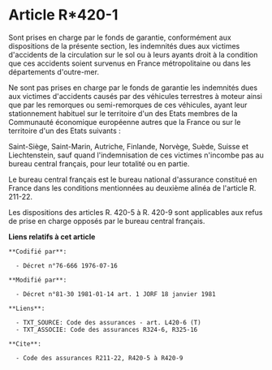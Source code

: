# Article R*420-1

Sont prises en charge par le fonds de garantie, conformément aux dispositions de la présente section, les indemnités dues aux
victimes d'accidents de la circulation sur le sol ou à leurs ayants droit à la condition que ces accidents soient survenus en
France métropolitaine ou dans les départements d'outre-mer.

Ne sont pas prises en charge par le fonds de garantie les indemnités dues aux victimes d'accidents causés par des véhicules
terrestres à moteur ainsi que par les remorques ou semi-remorques de ces véhicules, ayant leur stationnement habituel sur le
territoire d'un des Etats membres de la Communauté économique européenne autres que la France ou sur le territoire d'un des
Etats suivants :

Saint-Siège, Saint-Marin, Autriche, Finlande, Norvège, Suède, Suisse et Liechtenstein, sauf quand l'indemnisation de ces
victimes n'incombe pas au bureau central français, pour leur totalité ou en partie.

Le bureau central français est le bureau national d'assurance constitué en France dans les conditions mentionnées au deuxième
alinéa de l'article R. 211-22.

Les dispositions des articles R. 420-5 à R. 420-9 sont applicables aux refus de prise en charge opposés par le bureau central
français.

**Liens relatifs à cet article**

	**Codifié par**:

	  - Décret n°76-666 1976-07-16

	**Modifié par**:

	  - Décret n°81-30 1981-01-14 art. 1 JORF 18 janvier 1981

	**Liens**:

	  - TXT_SOURCE: Code des assurances - art. L420-6 (T)
	  - TXT_ASSOCIE: Code des assurances R324-6, R325-16

	**Cite**:

	  - Code des assurances R211-22, R420-5 à R420-9
